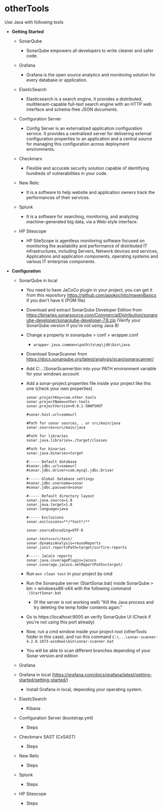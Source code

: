 # otherTools

Use Java with following tools

- **Getting Started**
    - SonarQube
        
        - SonarQube empowers all developers to write cleaner and safer code.
        
    - Grafana
    
        - Grafana is the open source analytics and monitoring solution for every database or application.
    
    - ElasticSearch
    
        - Elasticsearch is a search engine, It provides a distributed, multitenant-capable full-text search engine with an HTTP web interface and schema-free JSON documents.
        
    - Configuration Server
    
        - Config Server is an externalized application configuration service. It provides a centralized server for delivering external configuration properties to an application and a central source for managing this configuration across deployment environments.
    
    - Checkmarx
    
        - Flexible and accurate security solution capable of identifying hundreds of vulnerabilities in your code.
        
    - New Relic
    
        - It is a software to help website and application owners track the performances of their services.
        
    - Splunk
    
        - It is a software for searching, monitoring, and analyzing machine-generated big data, via a Web-style interface.
    
    - HP Sitescope
    
        - HP SiteScope is agentless monitoring software focused on monitoring the availability and performance of distributed IT infrastructures, including Servers, Network devices and services, Applications and application components, operating systems and various IT enterprise components.

- **Configuration**

    - SonarQube in local
    
        - You need to have JaCoCo plugin in your project, you can get it from this repository https://github.com/apokochito/mavenBasics if you don't have it (POM file)
        - Download and extract SonarQube Developer Edition from https://binaries.sonarsource.com/CommercialDistribution/sonarqube-developer/sonarqube-developer-7.8.zip (Verify your SonarQube version if you're not using Java 8)
        - Change a property in sonarqube > conf > wrapper.conf
            - `wrapper.java.comman=\path\to\my\jdk\bin\java`
        - Download SonarScanner from https://docs.sonarqube.org/latest/analysis/scan/sonarscanner/
        - Add C:\...\SonarScanner\bin into your PATH environment variable for your windows account
        - Add a sonar-project.properties file inside your project like this one (check your own properties)
            
            ```
            sonar.projectKey=com.other.tools
            sonar.projectName=other-tools
            sonar.projectVersion=0.0.1-SNAPSHOT
            
            #sonar.host.url=someurl
            
            #Path for sonar sources, . or src/main/java
            sonar.sources=src/main/java
            
            #Path for libraries
            sonar.java.libraries=./target/classes
            
            #Path for binaries
            sonar.java.binaries=target
            
            #----- Default database
            #sonar.jdbc.url=someurl
            #sonar.jdbc.driver=com.mysql.jdbc.Driver
            
            #----- Global database settings
            #sonar.jdbc.username=sonar
            #sonar.jdbc.password=sonar
            
            #----- Default directory layout
            sonar.java.source=1.8
            sonar.java.target=1.8
            sonar.language=java
            
            #----- Exclusions
            sonar.exclusions=**/*test*/**
            
            sonar.sourceEncoding=UTF-8
            
            sonar.tests=src/test/
            sonar.dynamicAnalysis=reuseReports
            sonar.junit.reportsPath=target/surfire-reports
            
            #----- JaCoCo reports
            sonar.java.coveragePlugin=jacoco
            sonar.coverage.jacoco.xmlReportPaths=target/      
          ```
          
        - Run `mvn clean test` in your project by cmd
        - Run the Sonarqube server (StartSonar.bat) inside SonarQube > bin > windowsx86-x64 with the following command `.\StartSonar.bat`
            - (If the server is not working well) "Kill the Java process and try deleting the temp folder contents again."
        - Go to https://localhost:9000 an verify SonarQube UI (Check if you're not using this port already)
        - Now, run a cmd window inside your project root (otherTools folder in this case), and run this command `C:\...\sonar-scanner-4.2.0.1873-windows\bin\sonar-scanner.bat`
        - You will be able to scan different branches depending of your Sonar version and edition
    
    - Grafana
    
    - Grafana in local (https://grafana.com/docs/grafana/latest/getting-started/getting-started/)
    
        - Install Grafana in local, depending your operating system.
    
    - ElasticSearch
      - Kibana
    - Configuration Server (bootstrap.yml)
    
        - Steps
    
    - Checkmarx SAST (CxSAST)
    
        - Steps
    
    - New Relic
    
        - Steps
    
    - Splunk
    
        - Steps
    
    - HP Sitescope
    
        - Steps
